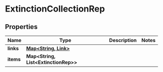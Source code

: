 

# ExtinctionCollectionRep


## Properties

Name | Type | Description | Notes
------------ | ------------- | ------------- | -------------
**links** | [**Map&lt;String, Link&gt;**](Link.md) |  | 
**items** | **Map&lt;String, List&lt;ExtinctionRep&gt;&gt;** |  | 



